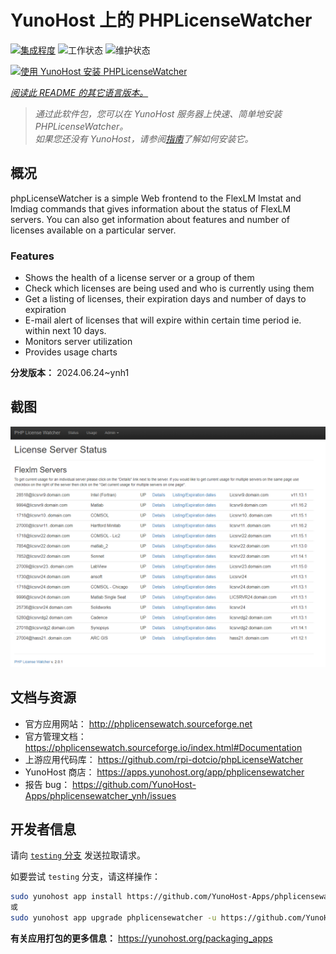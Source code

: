 <!--
注意：此 README 由 <https://github.com/YunoHost/apps/tree/master/tools/readme_generator> 自动生成
请勿手动编辑。
-->

# YunoHost 上的 PHPLicenseWatcher

[![集成程度](https://dash.yunohost.org/integration/phplicensewatcher.svg)](https://dash.yunohost.org/appci/app/phplicensewatcher) ![工作状态](https://ci-apps.yunohost.org/ci/badges/phplicensewatcher.status.svg) ![维护状态](https://ci-apps.yunohost.org/ci/badges/phplicensewatcher.maintain.svg)

[![使用 YunoHost 安装 PHPLicenseWatcher](https://install-app.yunohost.org/install-with-yunohost.svg)](https://install-app.yunohost.org/?app=phplicensewatcher)

*[阅读此 README 的其它语言版本。](./ALL_README.md)*

> *通过此软件包，您可以在 YunoHost 服务器上快速、简单地安装 PHPLicenseWatcher。*  
> *如果您还没有 YunoHost，请参阅[指南](https://yunohost.org/install)了解如何安装它。*

## 概况

phpLicenseWatcher is a simple Web frontend to the FlexLM lmstat and lmdiag commands that gives information about the status of FlexLM servers. You can also get information about features and number of licenses available on a particular server.

### Features

- Shows the health of a license server or a group of them
- Check which licenses are being used and who is currently using them
- Get a listing of licenses, their expiration days and number of days to expiration
- E-mail alert of licenses that will expire within certain time period ie. within next 10 days.
- Monitors server utilization
- Provides usage charts


**分发版本：** 2024.06.24~ynh1

## 截图

![PHPLicenseWatcher 的截图](./doc/screenshots/screenshot1.png)

## 文档与资源

- 官方应用网站： <http://phplicensewatch.sourceforge.net>
- 官方管理文档： <https://phplicensewatch.sourceforge.io/index.html#Documentation>
- 上游应用代码库： <https://github.com/rpi-dotcio/phpLicenseWatcher>
- YunoHost 商店： <https://apps.yunohost.org/app/phplicensewatcher>
- 报告 bug： <https://github.com/YunoHost-Apps/phplicensewatcher_ynh/issues>

## 开发者信息

请向 [`testing` 分支](https://github.com/YunoHost-Apps/phplicensewatcher_ynh/tree/testing) 发送拉取请求。

如要尝试 `testing` 分支，请这样操作：

```bash
sudo yunohost app install https://github.com/YunoHost-Apps/phplicensewatcher_ynh/tree/testing --debug
或
sudo yunohost app upgrade phplicensewatcher -u https://github.com/YunoHost-Apps/phplicensewatcher_ynh/tree/testing --debug
```

**有关应用打包的更多信息：** <https://yunohost.org/packaging_apps>
